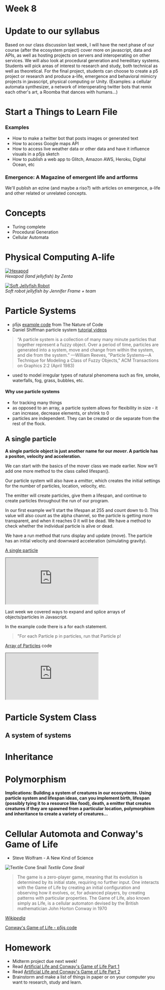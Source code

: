# Week 8

# Update to our syllabus

Based on our class discussion last week, I will have the next phase of our course (after the ecosystem project) cover more on javascript, data and APIs, as well as hosting projects on servers and interoperating on other services. We will also look at procedural generation and hereditary systems. Students will pick areas of interest to research and study, both technical as well as theoretical. For the final project, students can choose to create a p5 project or research and produce a-life, emergence and behavioral mimicry projects in javascript, physical computing or Unity. (Examples: a cellular automata synthesizer, a network of interoperating twitter bots that remix each other's art, a Roomba that dances with humans...)


# Start a Things to Learn File

### Examples

* How to make a twitter bot that posts images or generated text
* How to access Google maps API
* How to access live weather data or other data and have it influence visuals in a p5js sketch
* How to publish a web app to Glitch, Amazon AWS, Heroku, Digital Ocean, etc

### Emergence: A Magazine of emergent life and artforms

We'll publish an ezine (and maybe a riso?) with articles on emergence, a-life and other related or unrelated concepts.

# Concepts

* Turing complete
* Procedural Generation
* Cellular Automata

# Physical Computing A-life

[![Hexapod](assets/hexapod.jpg)](https://www.youtube.com/watch?v=z2j69eI9ob8)  
*Hexapod (land jellyfish) by Zenta*

[![Soft Jellyfish Robot](assets/jellyfish-robot.jpg)](https://www.youtube.com/watch?v=Aaugq16rCAw)  
*Soft robot jellyfish by Jennifer Frame + team*



# Particle Systems

* p5js [example code](https://github.com/shiffman/The-Nature-of-Code-Examples-p5.js/tree/master/chp04_systems) from The Nature of Code
* Daniel Shiffman particle system [tutorial videos](https://www.youtube.com/watch?v=vdgiqMkFygc&list=PLRqwX-V7Uu6Z9hI4mSgx2FlE5w8zvjmEy)

> “A particle system is a collection of many many minute particles that together represent a fuzzy object. Over a period of time, particles are generated into a system, move and change from within the system, and die from the system.” —William Reeves, "Particle Systems—A Technique for Modeling a Class of Fuzzy Objects," ACM Transactions on Graphics 2:2 (April 1983)

* used to model irregular types of natural phenomena such as fire, smoke, waterfalls, fog, grass, bubbles, etc.

#### Why use particle systems

* for tracking many things
* as opposed to an array, a particle system allows for flexibility in size - it can increase, decrease elements, or shrink to 0
* particles are independent. They can be created or die separate from the rest of the flock.

## A single particle

**A single particle object is just another name for our *mover*. A particle has a positon, velocity and acceleration.**

We can start with the basics of the mover class we made earlier. Now we'll add one more method to the class called lifespan().

Our particle system will also have a *emitter*, which creates the initial settings for the number of particles, location, velocity, etc.

The emitter will create particles, give them a lifespan, and continue to create particles throughout the run of our program.

In our first example we'll start the lifespan at 255 and count down to 0. This value will also count as the alpha channel, so the particle is getting more transparent, and when it reaches 0 it will be dead. We have a method to check whether the individual particle is alive or dead.

We have a run method that runs display and update (move). The particle has an initial velocity and downward acceleration (simulating gravity).

[A single particle](https://editor.p5js.org/2sman/sketches/S1_Ej-7iX)

<iframe src="https://editor.p5js.org/embed/S1_Ej-7iX"></iframe>

Last week we covered ways to expand and splice arrays of objects/particles in Javascript.

In the example code there is a for each statement.
> "For each Particle p in particles, run that Particle p!

[Array of Particles](https://editor.p5js.org/2sman/sketches/B1U0Y-XoQ) code

<iframe src="https://editor.p5js.org/embed/B1U0Y-XoQ"></iframe>

# Particle System Class

## A system of systems

# Inheritance

# Polymorphism

**Implications: Building a system of creatures in our ecosystems. Using particle system and lifespan ideas, can you implement birth, lifespan (possibly tying it to a resource like food), death, a emitter that creates creatures if they are  spawned from a particular location, polymorphism and inheritance to create a variety of creatures...**



# Cellular Automota and Conway's Game of Life

* Steve Wolfram - A New Kind of Science

![Textile Cone Snail](assets/textile-snail.jpg)
*Textile Cone Snail*  

> The game is a zero-player game, meaning that its evolution is determined by its initial state, requiring no further input. One interacts with the Game of Life by creating an initial configuration and observing how it evolves, or, for advanced players, by creating patterns with particular properties. The Game of Life, also known simply as Life, is a cellular automaton devised by the British mathematician John Horton Conway in 1970

*[Wikipedia](https://en.wikipedia.org/wiki/Conway%27s_Game_of_Life)*

[Conway's Game of Life - p5js code](https://editor.p5js.org/2sman/sketches/HJjNlb7jm)


# Homework
* Midterm project due next week!
* Read [Artificial Life and Conway's Game of Life Part 1](http://makeyourownalgorithmicart.blogspot.com/2018/05/artificial-life-and-conways-game-of-life.html)
* Read [Artificial Life and Conway's Game of Life Part 2](https://makeyourownalgorithmicart.blogspot.com/2018/05/)
* Brainstorm and make a list of things in paper or on your computer you want to research, study and learn.
